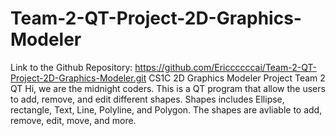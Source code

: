 # Team-2-QT-Project-2D-Graphics-Modeler
Link to the Github Repository: https://github.com/Ericcccccai/Team-2-QT-Project-2D-Graphics-Modeler.git
CS1C 2D Graphics Modeler Project Team 2 QT
Hi, we are the midnight coders. This is a QT program that allow the users to add, remove, and edit different shapes. 
Shapes includes Ellipse, rectangle, Text, Line, Polyline, and Polygon.
The shapes are avliable to add, remove, edit, move, and more. 
